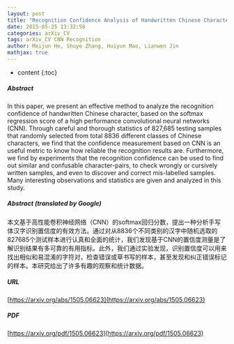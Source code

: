 ```yaml
---
layout: post
title: "Recognition Confidence Analysis of Handwritten Chinese Character with CNN"
date: 2015-05-25 13:32:58
categories: arXiv_CV
tags: arXiv_CV CNN Recognition
author: Meijun He, Shuye Zhang, Huiyun Mao, Lianwen Jin
mathjax: true
---
```


* content
{:toc}

##### Abstract
In this paper, we present an effective method to analyze the recognition confidence of handwritten Chinese character, based on the softmax regression score of a high performance convolutional neural networks (CNN). Through careful and thorough statistics of 827,685 testing samples that randomly selected from total 8836 different classes of Chinese characters, we find that the confidence measurement based on CNN is an useful metric to know how reliable the recognition results are. Furthermore, we find by experiments that the recognition confidence can be used to find out similar and confusable character-pairs, to check wrongly or cursively written samples, and even to discover and correct mis-labelled samples. Many interesting observations and statistics are given and analyzed in this study.

##### Abstract (translated by Google)
本文基于高性能卷积神经网络（CNN）的softmax回归分数，提出一种分析手写体汉字识别置信度的有效方法。通过对从8836个不同类别的汉字中随机选取的827685个测试样本进行认真和全面的统计，我们发现基于CNN的置信度测量是了解识别结果有多可靠的有用指标。此外，我们通过实验发现，识别置信度可以用来找出相似和易混淆的字符对，检查错误或草书写的样本，甚至发现和纠正错误标记的样本。本研究给出了许多有趣的观察和统计数据。

##### URL
[https://arxiv.org/abs/1505.06623](https://arxiv.org/abs/1505.06623)

##### PDF
[https://arxiv.org/pdf/1505.06623](https://arxiv.org/pdf/1505.06623)

